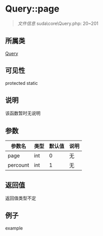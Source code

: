 # Query::page



> *文件信息* suda\core\Query.php: 20~201

## 所属类 

[Query](../Query.md)

## 可见性

 protected static

## 说明

该函数暂时无说明


## 参数


| 参数名 | 类型 | 默认值 | 说明 |
|--------|-----|-------|-------|
| page |  int | 0 | 无 |
| percount |  int | 1 | 无 |



## 返回值

返回值类型不定


## 例子

example